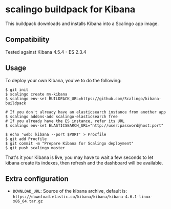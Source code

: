 # scalingo buildpack for Kibana

This buildpack downloads and installs Kibana into a Scalingo app image.

## Compatibility

Tested against Kibana 4.5.4 - ES 2.3.4

## Usage

To deploy your own Kibana, you've to do the following:

```console
$ git init
$ scalingo create my-kibana
$ scalingo env-set BUILDPACK_URL=https://github.com/Scalingo/kibana-buildpack

# If you don't already have an elasticsearch instance from another app
$ scalingo addons-add scalingo-elasticsearch free
# If you already have the ES instance, refer its URL
$ scalingo env-set ELASTICSEARCH_URL="http://user:password@host:port"

$ echo 'web: kibana --port $PORT' > Procfile
$ git add Procfile
$ git commit -m "Prepare Kibana for Scalingo deployment"
$ git push scalingo master
```

That's it your Kibana is live, you may have to wait a few seconds to let kibana create its indexes, then refresh and the dashboard will be available.

## Extra configuration

* `DOWNLOAD_URL`: Source of the kibana archive, default is: `https://download.elastic.co/kibana/kibana/kibana-4.6.1-linux-x86_64.tar.gz`
